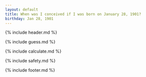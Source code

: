 ```yaml
---
layout: default
title: When was I conceived if I was born on January 28, 1901?
birthday: Jan 28, 1901
---
```


{% include header.md %}

{% include guess.md %}

{% include calculate.md %}

{% include safety.md %}

{% include footer.md %}



